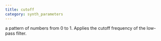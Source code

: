 ```yaml
---
title: cutoff
category: synth_parameters
---
```

a pattern of numbers from 0 to 1. Applies the cutoff frequency of the low-pass filter.
